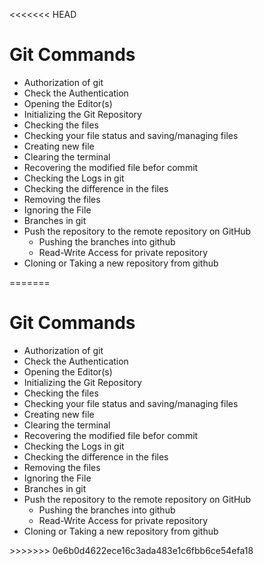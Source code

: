 <<<<<<< HEAD
<h1> Git Commands </h1>

<ul>
  <li>Authorization of git</li>
  <li>Check the Authentication</li>
  <li>Opening the Editor(s)</li>
  <li>Initializing the Git Repository</li>
  <li>Checking the files</li>
  <li>Checking your file status and saving/managing files</li>
  <li>Creating new file</li>
  <li>Clearing the terminal</li>
  <li>Recovering the modified file befor commit</li>
  <li>Checking the Logs in git</li>
  <li>Checking the difference in the files</li>
  <li>Removing the files</li>
  <li>Ignoring the File</li>
  <li>Branches in git</li>
  <li>
    Push the repository to the remote repository on GitHub
    <ul>
      <li>Pushing the branches into github</li>
      <li>Read-Write Access for private repository</li>
    </ul>
  </li>
  <li>Cloning or Taking a new repository from github</li>
</ul>
=======
<h1> Git Commands </h1>

<ul>
  <li>Authorization of git</li>
  <li>Check the Authentication</li>
  <li>Opening the Editor(s)</li>
  <li>Initializing the Git Repository</li>
  <li>Checking the files</li>
  <li>Checking your file status and saving/managing files</li>
  <li>Creating new file</li>
  <li>Clearing the terminal</li>
  <li>Recovering the modified file befor commit</li>
  <li>Checking the Logs in git</li>
  <li>Checking the difference in the files</li>
  <li>Removing the files</li>
  <li>Ignoring the File</li>
  <li>Branches in git</li>
  <li>
    Push the repository to the remote repository on GitHub
    <ul>
      <li>Pushing the branches into github</li>
      <li>Read-Write Access for private repository</li>
    </ul>
  </li>
  <li>Cloning or Taking a new repository from github</li>
</ul>
>>>>>>> 0e6b0d4622ece16c3ada483e1c6fbb6ce54efa18
